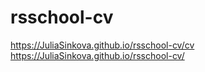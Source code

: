 # rsschool-cv

https://JuliaSinkova.github.io/rsschool-cv/cv
https://JuliaSinkova.github.io/rsschool-cv/
